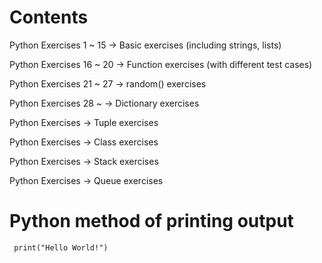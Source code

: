# Contents

Python Exercises 1 ~ 15 -> Basic exercises (including strings, lists)

Python Exercises 16 ~ 20 -> Function exercises (with different test cases)

Python Exercises 21 ~ 27 -> random() exercises

Python Exercises 28 ~ -> Dictionary exercises

Python Exercises -> Tuple exercises

Python Exercises -> Class exercises

Python Exercises -> Stack exercises

Python Exercises -> Queue exercises


# Python method of printing output

     print("Hello World!") 
